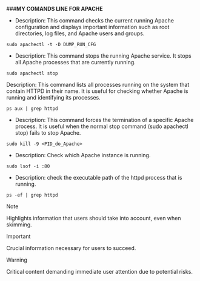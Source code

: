 ###**MY COMANDS LINE FOR APACHE**

- Description: This command checks the current running Apache configuration and displays important information such as root directories, log files, and Apache users and groups.

```
sudo apachectl -t -D DUMP_RUN_CFG
```

- Description: This command stops the running Apache service. It stops all Apache processes that are currently running.

```
sudo apachectl stop
````

Description: This command lists all processes running on the system that contain HTTPD in their name. It is useful for checking whether Apache is running and identifying its processes.

```
ps aux | grep httpd 
```

- Description: This command forces the termination of a specific Apache process. It is useful when the normal stop command (sudo apachectl stop) fails to stop Apache.

```
sudo kill -9 <PID_do_Apache>
```

- Description: Check which Apache instance is running.
```
sudo lsof -i :80
```

- Description: check the executable path of the httpd process that is running.
```
ps -ef | grep httpd
```

> [!NOTE]
> Highlights information that users should take into account, even when skimming.

> [!IMPORTANT]
> Crucial information necessary for users to succeed.

> [!WARNING]
> Critical content demanding immediate user attention due to potential risks.
